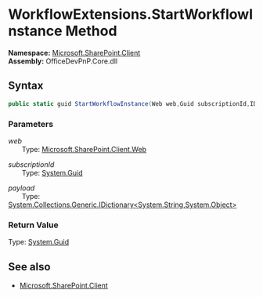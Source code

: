 # WorkflowExtensions.StartWorkflowInstance Method  
**Namespace:** [Microsoft.SharePoint.Client](Microsoft.SharePoint.Client.md)  
**Assembly:** OfficeDevPnP.Core.dll  
## Syntax
```C#
public static guid StartWorkflowInstance(Web web,Guid subscriptionId,IDictionary<String, Object> payload)
```
### Parameters
*web*  
&emsp;&emsp;Type: [Microsoft.SharePoint.Client.Web](Microsoft.SharePoint.Client.Web.md) 
&emsp;&emsp;  
  
*subscriptionId*  
&emsp;&emsp;Type: [System.Guid](System.Guid.md) 
&emsp;&emsp;  
  
*payload*  
&emsp;&emsp;Type: [System.Collections.Generic.IDictionary<System.String,System.Object>](System.Collections.Generic.IDictionary<System.String,System.Object>.md) 
&emsp;&emsp;  
  
### Return Value
Type: [System.Guid](System.Guid.md)  

## See also
- [Microsoft.SharePoint.Client](Microsoft.SharePoint.Client.md)
